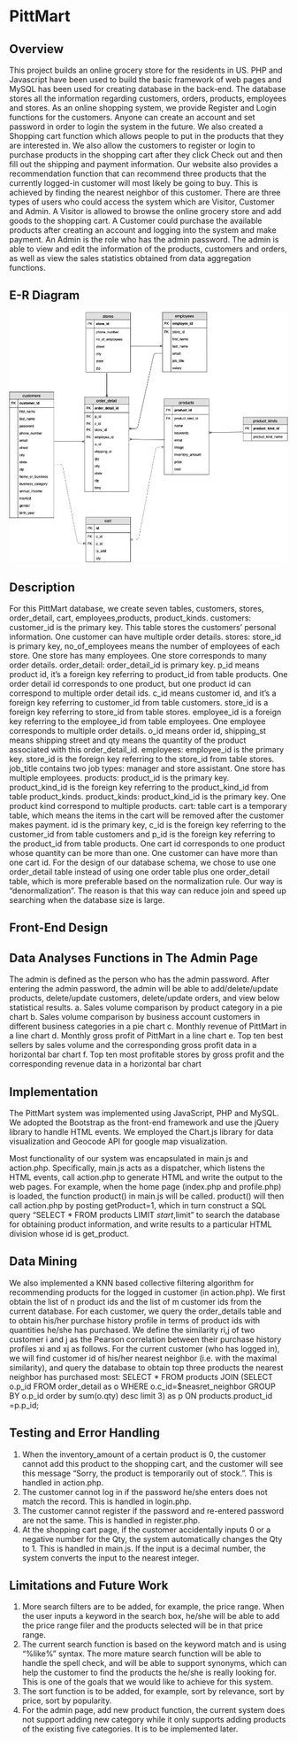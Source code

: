 # PittMart
## Overview
This project builds an online grocery store for the residents in US. PHP and Javascript have been used to build the basic framework of web pages and MySQL has been used for creating database in the back-end. The database stores all the information regarding customers, orders, products, employees and stores. As an online shopping system, we provide Register and Login functions for the customers. Anyone can create an account and set password in order to login the system in the future. We also created a Shopping cart function which allows people to put in the products that they are interested in. We also allow the customers to register or login to purchase products in the shopping cart after they click Check out and then fill out the shipping and payment information. Our website also provides a recommendation function that can recommend three products that the currently logged-in customer will most likely be going to buy. This is achieved by finding the nearest neighbor of this customer. There are three types of users who could access the system which are Visitor, Customer and Admin. A Visitor is allowed to browse the online grocery store and add goods to the shopping cart. A Customer could purchase the available products after creating an account and logging into the system and make payment. An Admin is the role who has the admin password. The admin is able to view and edit the information of the products, customers and orders, as well as view the sales statistics obtained from data aggregation functions. 
## E-R Diagram
![Image description](https://github.com/hanzheng0730/PittMart/blob/master/images/ERDiagram.png)
## Description
For this PittMart database, we create seven tables, customers, stores, order_detail, cart, employees,products, product_kinds.
customers: customer_id is the primary key. This table stores the customers’ personal information. One customer can have multiple order details.
stores: store_id is primary key, no_of_employees means the number of employees of each store. One store has many employees. One store corresponds to many order details.
order_detail: order_detail_id is primary key. p_id means product id, it’s a foreign key referring to product_id from table products. One order detail id corresponds to one product, but one product id can correspond to multiple order detail ids. c_id means customer id, and it’s a foreign key referring to customer_id from table customers. store_id is a foreign key referring to store_id from table stores. employee_id is a foreign key referring to the employee_id from table employees. One employee corresponds to multiple order details. o_id means order id, shipping_st means shipping street and qty means the quantity of the product associated with this order_detail_id.
employees: employee_id is the primary key. store_id is the foreign key referring to the store_id from table stores. job_title contains two job types: manager and store assistant. One store has multiple employees.
products: product_id is the primary key. product_kind_id is the foreign key referring to the product_kind_id from table product_kinds. 
product_kinds: product_kind_id is the primary key. One product kind correspond to multiple products.
cart: table cart is a temporary table, which means the items in the cart will be removed after the customer makes payment. id is the primary key, c_id is the foreign key referring to the customer_id from table customers and p_id is the foreign key referring to the product_id from table products. One cart id corresponds to one product whose quantity can be more than one. One customer can have more than one cart id.
For the design of our database schema, we chose to use one order_detail table instead of using one order table plus one order_detail table, which is more preferable based on the normalization rule. Our way is “denormalization”. The reason is that this way can reduce join and speed up searching when the database size is large.
## Front-End Design

## Data Analyses Functions in The Admin Page
The admin is defined as the person who has the admin password. After entering the admin password, the admin will be able to add/delete/update products, delete/update customers, delete/update orders, and view below statistical results.
a.	Sales volume comparison by product category in a pie chart
b.	Sales volume comparison by business account customers in different business categories in a pie chart
c.	Monthly revenue of PittMart in a line chart
d.	Monthly gross profit of PittMart in a line chart
e.	Top ten best sellers by sales volume and the corresponding gross profit data in a horizontal bar chart
f.	Top ten most profitable stores by gross profit and the corresponding revenue data in a horizontal bar chart
## Implementation
The PittMart system was implemented using JavaScript, PHP and MySQL. We adopted the Bootstrap as the front-end framework and use the jQuery library to handle HTML events. We employed the Chart.js library for data visualization and Geocode API for google map visualization.

Most functionality of our system was encapsulated in main.js and action.php. Specifically, main.js acts as a dispatcher, which listens the HTML events, call action.php to generate HTML and write the output to the web pages.  For example, when the home page (index.php and profile.php) is loaded, the function product() in main.js will be called. product() will then call action.php by posting getProduct=1, which in turn construct a SQL query “SELECT * FROM products LIMIT $start,$limit” to search the database for obtaining product information, and write results to a particular HTML division whose id is get_product.
## Data Mining
We also implemented a KNN based collective filtering algorithm for recommending products for the logged in customer (in action.php). We first obtain the list of n product ids and the list of m customer ids from the current database. For each customer, we query the
order_details table and to obtain his/her purchase history profile in terms of product ids with quantities he/she has purchased. We define the similarity ri,j of two customer i and j as the Pearson correlation between their purchase history profiles xi and xj as follows. For the current customer (who has logged in), we will find customer id of his/her nearest neighbor (i.e. with the maximal
similarity), and query the database to obtain top three products the nearest neighbor has purchased most:
SELECT * FROM products JOIN (SELECT o.p_id  FROM order_detail as o WHERE
o.c_id=$neasret_neighbor GROUP BY o.p_id order by sum(o.qty) desc limit 3) as p
ON products.product_id =p.p_id;
## Testing and Error Handling 
1. When the inventory_amount of a certain product is 0, the customer cannot add this product to the shopping cart, and the customer will see this message “Sorry, the product is temporarily out of stock.”. This is handled in action.php.
2. The customer cannot log in if the password he/she enters does not match the record. This is handled in login.php.
3. The customer cannot register if the password and re-entered password are not the same. This is handled in register.php.
4. At the shopping cart page, if the customer accidentally inputs 0 or a negative number for the Qty, the system automatically changes the Qty to 1. This is handled in main.js. If the input is a decimal number, the system converts the input to the nearest integer.
## Limitations and Future Work
1. More search filters are to be added, for example, the price range. When the user inputs a keyword in the search box, he/she will be able to add the price range filer and the products selected will be in that price range. 
2. The current search function is based on the keyword match and is using “%like%” syntax. The more mature search function will be able to handle the spell check, and will be able to support synonyms, which can help the customer to find the products the he/she is really looking for. This is one of the goals that we would like to achieve for this system.
3. The sort function is to be added, for example, sort by relevance, sort by price, sort by popularity.
4. For the admin page, add new product function, the current system does not support adding new category while it only supports adding products of the existing five categories. It is to be implemented later.


